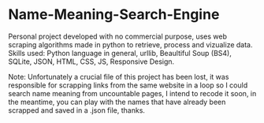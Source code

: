# Name-Meaning-Search-Engine
Personal project developed with no commercial purpose, uses web scraping algorithms made in python to retrieve, process and vizualize data. Skills used: Python language in general, urllib, Beaultiful Soup (BS4), SQLite, JSON, HTML, CSS, JS, Responsive Design.

Note: Unfortunately a crucial file of this project has been lost, it was responsible for scrapping links from the same website in a loop so I could search name meaning from uncountable pages, I intend to recode it soon, in the meantime, you can play with the names that have already been scrapped and saved in a .json file, thanks.
